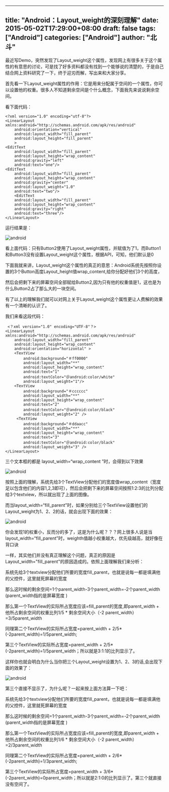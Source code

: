 
---
title: "Android：Layout_weight的深刻理解"
date: 2015-05-02T17:29:00+08:00
draft: false
tags: ["Android"]
categories: ["Android"]
author: "北斗"
---
最近写Demo，突然发现了Layout_weight这个属性，发现网上有很多关于这个属性的有意思的讨论，可是找了好多资料都没有找到一个能够说的清楚的，于是自己结合网上资料研究了一下，终于迎刃而解，写出来和大家分享。

首先看一下Layout_weight属性的作用：它是用来分配属于空间的一个属性，你可以设置他的权重。很多人不知道剩余空间是个什么概念，下面我先来说说剩余空间。

看下面代码：
```
<?xml version="1.0" encoding="utf-8"?>
<LinearLayout xmlns:android="http://schemas.android.com/apk/res/android"
    android:orientation="vertical"
    android:layout_width="fill_parent"
    android:layout_height="fill_parent"
    >
<EditText
    android:layout_width="fill_parent"
    android:layout_height="wrap_content"
    android:gravity="left"
    android:text="one"/>
<EditText
    android:layout_width="fill_parent"
    android:layout_height="wrap_content"
    android:gravity="center"
    android:layout_weight="1.0"
    android:text="two"/>
    <EditText
    android:layout_width="fill_parent"
    android:layout_height="wrap_content"
    android:gravity="right"
    android:text="three"/>
</LinearLayout>
```
运行结果是：

![android](/media/images/2015/android01.png)


看上面代码：只有Button2使用了Layout_weight属性，并赋值为了1，而Button1和Button3没有设置Layout_weight这个属性，根据API，可知，他们默认是0

下面我就来讲，Layout_weight这个属性的真正的意思：Android系统先按照你设置的3个Button高度Layout_height值wrap_content,给你分配好他们3个的高度，

然后会把剩下来的屏幕空间全部赋给Button2,因为只有他的权重值是1，这也是为什么Button2占了那么大的一块空间。

有了以上的理解我们就可以对网上关于Layout_weight这个属性更让人费解的效果有一个清晰的认识了。

我们来看这段代码：
```
 <？xml version="1.0" encoding="UTF-8"？>
<LinearLayout xmlns:android="http://schemas.android.com/apk/res/android"
    android:layout_width="fill_parent"
    android:layout_height="wrap_content"
    android:orientation="horizontal" >
    <TextView
        android:background="＃ff0000"
        android:layout_width="**"
        android:layout_height="wrap_content"
        android:text="1"
        android:textColor="＠android:color/white"
        android:layout_weight="1"/>
    <TextView
        android:background="＃cccccc"
        android:layout_width="**"
        android:layout_height="wrap_content"
        android:text="2"
        android:textColor="＠android:color/black"
        android:layout_weight="2" />
     <TextView
        android:background="＃ddaacc"
        android:layout_width="**"
        android:layout_height="wrap_content"
        android:text="3"
        android:textColor="＠android:color/black"
        android:layout_weight="3" />
</LinearLayout>
```
三个文本框的都是 layout_width=“wrap_content ”时，会得到以下效果

![android](/media/images/2015/android02.jpg)


按照上面的理解，系统先给3个TextView分配他们的宽度值wrap_content（宽度足以包含他们的内容1,2,3即可），然后会把剩下来的屏幕空间按照1:2:3的比列分配给3个textview，所以就出现了上面的图像。

而当layout_width=“fill_parent”时，如果分别给三个TextView设置他们的Layout_weight为1、2、2的话，就会出现下面的效果：

![android](/media/images/2015/android03.jpg)


你会发现1的权重小，反而分的多了，这是为什么呢？？？网上很多人说是当layout_width=“fill_parent”时，weighth值越小权重越大，优先级越高，就好像在背口诀

一样，其实他们并没有真正理解这个问题，真正的原因是Layout_width="fill_parent"的原因造成的。依照上面理解我们来分析：

系统先给3个textview分配他们所要的宽度fill_parent，也就是说每一都是填满他的父控件，这里就死屏幕的宽度

那么这时候的剩余空间=1个parent_width-3个parent_width=-2个parent_width (parent_width指的是屏幕宽度 )

那么第一个TextView的实际所占宽度应该=fill_parent的宽度,即parent_width + 他所占剩余空间的权重比列1/5 * 剩余空间大小（-2 parent_width）=3/5parent_width

同理第二个TextView的实际所占宽度=parent_width + 2/5*(-2parent_width)=1/5parent_width;

第三个TextView的实际所占宽度=parent_width + 2/5*(-2parent_width)=1/5parent_width；所以就是3:1:1的比列显示了。

这样你也就会明白为什么当你把三个Layout_weight设置为1、2、3的话,会出现下面的效果了：

![android](/media/images/2015/android04.jpg)


第三个直接不显示了，为什么呢？一起来按上面方法算一下吧：

系统先给3个textview分配他们所要的宽度fill_parent，也就是说每一都是填满他的父控件，这里就死屏幕的宽度

那么这时候的剩余空间=1个parent_width-3个parent_width=-2个parent_width (parent_width指的是屏幕宽度 )

那么第一个TextView的实际所占宽度应该=fill_parent的宽度,即parent_width + 他所占剩余空间的权重比列1/6 * 剩余空间大小（-2 parent_width）=2/3parent_width

同理第二个TextView的实际所占宽度=parent_width + 2/6*(-2parent_width)=1/3parent_width;

第三个TextView的实际所占宽度=parent_width + 3/6*(-2parent_width)=0parent_width；所以就是2:1:0的比列显示了。第三个就直接没有空间了。